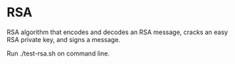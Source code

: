 # RSA
RSA algorithm that encodes and decodes an RSA message, cracks an easy RSA private key, and signs a message.

Run ./test-rsa.sh on command line.
